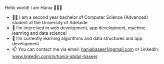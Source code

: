 Hello world! I am Hania 🙋‍♀✨

- 👩‍💻 I am a second year bachelor of Computer Science (Advanced) student at the University of Adelaide 
- 👀 I’m interested in web development, app development, machine learning and data science!
- 🐣 I’m currently learning algorithms and data structures and app development
- 📫 You can contact me via email: haniabaseer1@gmail.com or LinkedIn: www.linkedin.com/in/hania-abdul-baseer

<!---
Hania-Abdul-Baseer/Hania-Abdul-Baseer is a ✨ special ✨ repository because its `README.md` (this file) appears on your GitHub profile.
You can click the Preview link to take a look at your changes.
--->
